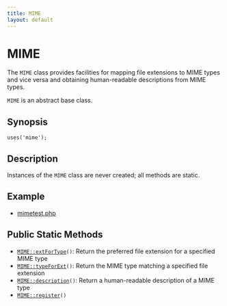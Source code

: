```yaml
---
title: MIME
layout: default
---
```


# MIME

The <code class="keyword">MIME</code> class provides facilities for mapping file extensions to
MIME types and vice versa and obtaining human-readable descriptions
from MIME types.

<code>MIME</code> is an abstract base class.

## Synopsis

<pre><code>uses('mime');
</code></pre>
## Description

<note>Instances of the <code class="keyword">MIME</code> class are never created; all methods are static.</note>

## Example

* <a href="http://github.com/nexgenta/eregansu/blob/master/mimetest.php">mimetest.php</a>

## Public Static Methods

* <code><a href="MIME%3A%3AextForType">MIME::extForType</a>()</code>: Return the preferred file extension for a specified MIME type
* <code><a href="MIME%3A%3AtypeForExt">MIME::typeForExt</a>()</code>: Return the MIME type matching a specified file extension
* <code><a href="MIME%3A%3Adescription">MIME::description</a>()</code>: Return a human-readable description of a MIME type
* <code><a href="MIME%3A%3Aregister">MIME::register</a>()</code>

